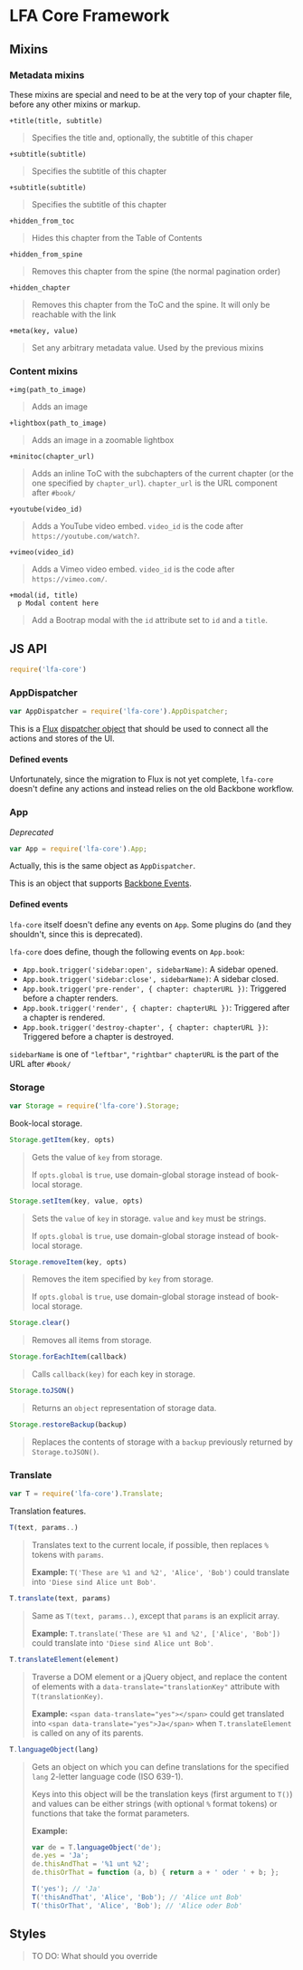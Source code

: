 LFA Core Framework
==================

Mixins
------

### Metadata mixins

These mixins are special and need to be at the very top of your chapter file, before any other mixins or markup.

```jade
+title(title, subtitle)
```

> Specifies the title and, optionally, the subtitle of this chaper

```jade
+subtitle(subtitle)
```

> Specifies the subtitle of this chapter

```jade
+subtitle(subtitle)
```

> Specifies the subtitle of this chapter

```jade
+hidden_from_toc
```

> Hides this chapter from the Table of Contents

```jade
+hidden_from_spine
```

> Removes this chapter from the spine (the normal pagination order)

```jade
+hidden_chapter
```

> Removes this chapter from the ToC and the spine. It will only be reachable with the link

```jade
+meta(key, value)
```

> Set any arbitrary metadata value. Used by the previous mixins

### Content mixins

```jade
+img(path_to_image)
```
> Adds an image

```jade
+lightbox(path_to_image)
```
> Adds an image in a zoomable lightbox

```jade
+minitoc(chapter_url)
```
> Adds an inline ToC with the subchapters of the current chapter (or the one specified by `chapter_url`). `chapter_url` is the URL component after `#book/`

```jade
+youtube(video_id)
```
> Adds a YouTube video embed. `video_id` is the code after `https://youtube.com/watch?`.

```jade
+vimeo(video_id)
```
> Adds a Vimeo video embed. `video_id` is the code after `https://vimeo.com/`.

```jade
+modal(id, title)
  p Modal content here
```
> Add a Bootrap modal with the `id` attribute set to `id` and a `title`.

JS API
------
```js
require('lfa-core')
```

### AppDispatcher
```js
var AppDispatcher = require('lfa-core').AppDispatcher;
```

This is a [Flux](http://facebook.github.io/flux) [dispatcher object](http://facebook.github.io/flux/docs/dispatcher.html#content) that should be used to connect all the actions and stores of the UI.

#### Defined events

Unfortunately, since the migration to Flux is not yet complete, `lfa-core` doesn't define any actions and instead relies on the old Backbone workflow.

### App
*Deprecated*
```js
var App = require('lfa-core').App;
```
Actually, this is the same object as `AppDispatcher`.

This is an object that supports [Backbone Events](http://backbonejs.org/#Events).

#### Defined events

`lfa-core` itself doesn't define any events on `App`. Some plugins do (and they shouldn't, since this is deprecated). 

`lfa-core` does define, though the following events on `App.book`:
 
* `App.book.trigger('sidebar:open', sidebarName)`: A sidebar opened.
* `App.book.trigger('sidebar:close', sidebarName)`: A sidebar closed.
* `App.book.trigger('pre-render', { chapter: chapterURL })`: Triggered before a chapter renders.
* `App.book.trigger('render', { chapter: chapterURL })`: Triggered after a chapter is rendered.
* `App.book.trigger('destroy-chapter', { chapter: chapterURL })`: Triggered before a chapter is destroyed.

`sidebarName` is one of `"leftbar"`, `"rightbar"`
`chapterURL` is the part of the URL after `#book/`

### Storage
```js
var Storage = require('lfa-core').Storage;
```

Book-local storage.

```js
Storage.getItem(key, opts)
```
> Gets the value of `key` from storage.
> 
> If `opts.global` is `true`, use domain-global storage instead of book-local storage.

```js
Storage.setItem(key, value, opts)
```
> Sets the `value` of `key` in storage. `value` and `key` must be strings.
> 
> If `opts.global` is `true`, use domain-global storage instead of book-local storage.

```js
Storage.removeItem(key, opts)
```
> Removes the item specified by `key` from storage.
> 
> If `opts.global` is `true`, use domain-global storage instead of book-local storage.

```js
Storage.clear()
```
> Removes all items from storage.

```js
Storage.forEachItem(callback)
```
> Calls `callback(key)` for each key in storage.

```js
Storage.toJSON()
```
> Returns an `object` representation of storage data.

```js
Storage.restoreBackup(backup)
```
> Replaces the contents of storage with a `backup` previously returned by `Storage.toJSON()`.


### Translate
```js
var T = require('lfa-core').Translate;
```

Translation features.

```js
T(text, params..)
```
> Translates text to the current locale, if possible, then replaces `%` tokens with `params`.
>
> **Example:** `T('These are %1 and %2', 'Alice', 'Bob')` could translate into `'Diese sind Alice unt Bob'`.

```js
T.translate(text, params)
```
> Same as `T(text, params..)`, except that `params` is an explicit array.
>
> **Example:** `T.translate('These are %1 and %2', ['Alice', 'Bob'])` could translate into `'Diese sind Alice unt Bob'`.

```js
T.translateElement(element)
```
> Traverse a DOM element or a jQuery object, and replace the content of elements with a `data-translate="translationKey"` attribute with `T(translationKey)`.
>
> **Example:** `<span data-translate="yes"></span>` could get translated into `<span data-translate="yes">Ja</span>` when `T.translateElement` is called on any of its parents.

```js
T.languageObject(lang)
```
> Gets an object on which you can define translations for the specified `lang` 2-letter language code (ISO 639-1). 
>
> Keys into this object will be the translation keys (first argument to `T()`) and values can be either strings (with optional `%` format tokens) or functions that take the format parameters.
>
> **Example:** 
> ```js
> var de = T.languageObject('de'); 
> de.yes = 'Ja';
> de.thisAndThat = '%1 unt %2';
> de.thisOrThat = function (a, b) { return a + ' oder ' + b; };
>
> T('yes'); // 'Ja'
> T('thisAndThat', 'Alice', 'Bob'); // 'Alice unt Bob'
> T('thisOrThat', 'Alice', 'Bob'); // 'Alice oder Bob'
> ```


Styles
------

> TO DO: What should you override
